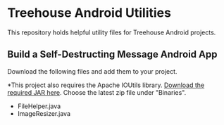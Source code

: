 Treehouse Android Utilities
===========================

This repository holds helpful utility files for Treehouse Android projects. 

## Build a Self-Destructing Message Android App
Download the following files and add them to your project.

*This project also requires the Apache IOUtils library. [Download the required JAR here](http://commons.apache.org/proper/commons-io/download_io.cgi). Choose the latest zip file under "Binaries".

- FileHelper.java
- ImageResizer.java

